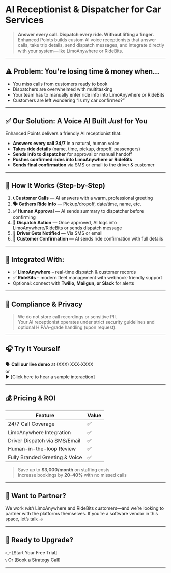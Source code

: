 # AI Receptionist & Dispatcher for Car Services

> **Answer every call. Dispatch every ride. Without lifting a finger.**  
Enhanced Points builds custom AI voice receptionists that answer calls, take trip details, send dispatch messages, and integrate directly with your system—like LimoAnywhere or RideBits.

---

## ⚠️ Problem: You're losing time & money when…

- You miss calls from customers ready to book
- Dispatchers are overwhelmed with multitasking
- Your team has to manually enter ride info into LimoAnywhere or RideBits
- Customers are left wondering “Is my car confirmed?”

---

## ✅ Our Solution: A Voice AI Built *Just* for You

Enhanced Points delivers a friendly AI receptionist that:

- **Answers every call 24/7** in a natural, human voice
- **Takes ride details** (name, time, pickup, dropoff, passengers)
- **Sends info to dispatcher** for approval or manual handoff
- **Pushes confirmed rides into LimoAnywhere or RideBits**
- **Sends final confirmation** via SMS or email to the driver & customer

---

## 🔁 How It Works (Step-by-Step)

1. **📞 Customer Calls** — AI answers with a warm, professional greeting
2. **🗣 Gathers Ride Info** — Pickup/dropoff, date/time, name, etc.
3. **✅ Human Approval** — AI sends summary to dispatcher before confirming
4. **🧠 Dispatch Action** — Once approved, AI logs into LimoAnywhere/RideBits or sends dispatch message
5. **📲 Driver Gets Notified** — Via SMS or email
6. **💬 Customer Confirmation** — AI sends ride confirmation with full details

---

## 🔌 Integrated With:

- ✅ **LimoAnywhere** – real-time dispatch & customer records
- ✅ **RideBits** – modern fleet management with webhook-friendly support
- Optional: connect with **Twilio, Mailgun, or Slack** for alerts

---

## 🔐 Compliance & Privacy

> We do not store call recordings or sensitive PII.  
Your AI receptionist operates under strict security guidelines and optional HIPAA-grade handling (upon request).

---

## 🎧 Try It Yourself

🗣️ **Call our live demo** at (XXX) XXX-XXXX  
or  
▶️ [Click here to hear a sample interaction]

---

## 💰 Pricing & ROI

| Feature | Value |
|--------|-------|
| 24/7 Call Coverage | ✅ |
| LimoAnywhere Integration | ✅ |
| Driver Dispatch via SMS/Email | ✅ |
| Human-in-the-loop Review | ✅ |
| Fully Branded Greeting & Voice | ✅ |

> Save up to **$3,000/month** on staffing costs  
> Increase bookings by **20–40%** with no missed calls

---

## 🤝 Want to Partner?

We work *with* LimoAnywhere and RideBits customers—and we’re looking to partner with the platforms themselves. If you’re a software vendor in this space, [let’s talk →](mailto:partners@enhancedpoints.com)

---

## 🚀 Ready to Upgrade?

👉 [Start Your Free Trial]  
📞 Or [Book a Strategy Call]

---

